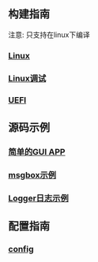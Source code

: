 ## 构建指南

注意: 只支持在linux下编译

### [Linux](build/linux.md)

### [Linux调试](build/linux-native.md)

### [UEFI](build/uefi.md)

## 源码示例

### [简单的GUI APP](examples/simple-guiapp.md)

### [msgbox示例](examples/msgbox.md)

### [Logger日志示例](examples/logger.md)

## 配置指南

### [config](config/index.md)

